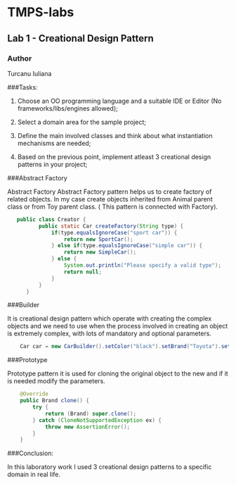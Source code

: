 # TMPS-labs
## Lab 1 - Creational Design Pattern
### Author 
Turcanu Iuliana

###Tasks:
 
1. Choose an OO programming language and a suitable IDE or Editor (No frameworks/libs/engines allowed);
   
2. Select a domain area for the sample project;
   
3. Define the main involved classes and think about what instantiation mechanisms are needed;
   
4. Based on the previous point, implement atleast 3 creational design patterns in your project;

###Abstract Factory

Abstract Factory
Abstract Factory pattern helps us to create factory of related objects. In my case create objects inherited from Animal parent class or from Toy parent class. ( This pattern is connected with Factory).

    
 ```java
    public class Creator {
           public static Car createFactory(String type) {
               if(type.equalsIgnoreCase("sport car")) {
                   return new SportCar();
               } else if(type.equalsIgnoreCase("simple car")) {
                   return new SimpleCar();
               } else {
                   System.out.println("Please specify a valid type");
                   return null;
               }
           }
       }
```

###Builder 

It is creational design pattern which operate with creating the complex objects and we need to use when the process involved in creating an object is extremely complex, with lots of mandatory and optional parameters.

```java
    Car car = new CarBuilder().setColor("black").setBrand("Toyota").setNumberOfSeats(4).setNumberOfDoors(2).setIsConvertible(true).createCar();
```

###Prototype

Prototype pattern it is used for cloning the original object to the new and if it is needed modify the parameters.

```java
    @Override
    public Brand clone() {
        try {
            return (Brand) super.clone();
        } catch (CloneNotSupportedException ex) {
            throw new AssertionError();
        }
    }
```

###Conclusion: 

In this laboratory work I used 3 creational design patterns to a specific domain in real life.